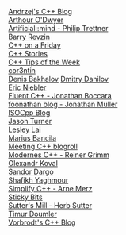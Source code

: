 [Andrzej's C++ Blog](https://akrzemi1.wordpress.com/)<br>
[Arthour O'Dwyer](https://quuxplusone.github.io/blog/) <br>
[Artificial::mind - Philip Trettner](https://artificial-mind.net/)<br>
[Barry Revzin](https://brevzin.github.io/posts/)<br>
[C++ on a Friday](https://blog.knatten.org/)<br>
[C++ Stories](https://www.cppstories.com/) <br>
[C++ Tips of the Week](https://abseil.io/tips/)<br>
[cor3ntin](https://cor3ntin.github.io/)<br>
[Denis Bakhalov](https://easyperf.net/)
[Dmitry Danilov](https://ddanilov.me/)<br>
[Eric Niebler](https://ericniebler.com/)<br>
[Fluent C++ - Jonathan Boccara](https://www.fluentcpp.com/)<br>
[foonathan blog - Jonathan Muller](https://www.foonathan.net/)<br>
[ISOCpp Blog](https://isocpp.org/blog) <br>
[Jason Turner](https://articles.emptycrate.com/index.html)<br>
[Lesley Lai](https://lesleylai.info/)<br>
[Marius Bancila](https://mariusbancila.ro/blog/) <br>
[Meeting C++ blogroll](https://www.meetingcpp.com/blog/)<br>
[Modernes C++ - Reiner Grimm](https://www.modernescpp.com/)<br>
[Olexandr Koval](https://oleksandrkvl.github.io/)<br>
[Sandor Dargo](https://www.sandordargo.com/)<br>
[Shafikh Yaghmour](https://shafik.github.io/)<br>
[Simplify C++ - Arne Merz](https://arne-mertz.de/)<br>
[Sticky Bits](https://blog.feabhas.com/)<br>
[Sutter's Mill - Herb Sutter](https://herbsutter.com/) <br>
[Timur Doumler](https://timur.audio/)<br>
[Vorbrodt's C++ Blog](https://vorbrodt.blog/)<br>
